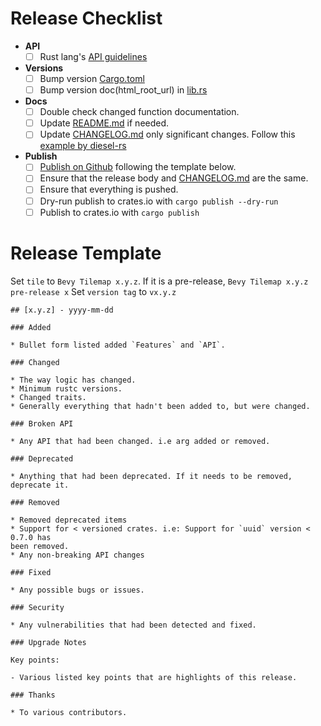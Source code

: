 # Release Checklist
- **API**
    - [ ] Rust lang's [API guidelines]
- **Versions**
    - [ ] Bump version [Cargo.toml]
    - [ ] Bump version doc(html_root_url) in [lib.rs]
- **Docs**
    - [ ] Double check changed function documentation.
    - [ ] Update [README.md] if needed.
    - [ ] Update [CHANGELOG.md] only significant changes. Follow this 
    [example by diesel-rs]
- **Publish**
    - [ ] [Publish on Github] following the template below.
    - [ ] Ensure that the release body and [CHANGELOG.md] are the same.
    - [ ] Ensure that everything is pushed.
    - [ ] Dry-run publish to crates.io with `cargo publish --dry-run` 
    - [ ] Publish to crates.io with `cargo publish`
    
[Cargo.toml]: ../Cargo.toml
[lib.rs]: ../src/lib.rs
[README.md]: ../README.md
[CHANGELOG.md]: ../CHANGELOG.md
[API guidelines]: https://rust-lang.github.io/api-guidelines/checklist.html
[example by diesel-rs]: https://github.com/diesel-rs/diesel/blob/master/CHANGELOG.md
[Publish on Github]: https://github.com/joshuajbouw/bevy_tilemap/releases/new

# Release Template

Set `tile` to `Bevy Tilemap x.y.z`. If it is a pre-release, `Bevy Tilemap x.y.z pre-release x`
Set `version tag` to `vx.y.z`

```
## [x.y.z] - yyyy-mm-dd

### Added

* Bullet form listed added `Features` and `API`.

### Changed

* The way logic has changed.
* Minimum rustc versions.
* Changed traits.
* Generally everything that hadn't been added to, but were changed.

### Broken API

* Any API that had been changed. i.e arg added or removed.

### Deprecated

* Anything that had been deprecated. If it needs to be removed, deprecate it.

### Removed

* Removed deprecated items
* Support for < versioned crates. i.e: Support for `uuid` version < 0.7.0 has 
been removed.
* Any non-breaking API changes

### Fixed

* Any possible bugs or issues.

### Security

* Any vulnerabilities that had been detected and fixed.

### Upgrade Notes

Key points:

- Various listed key points that are highlights of this release.

### Thanks

* To various contributors.
```